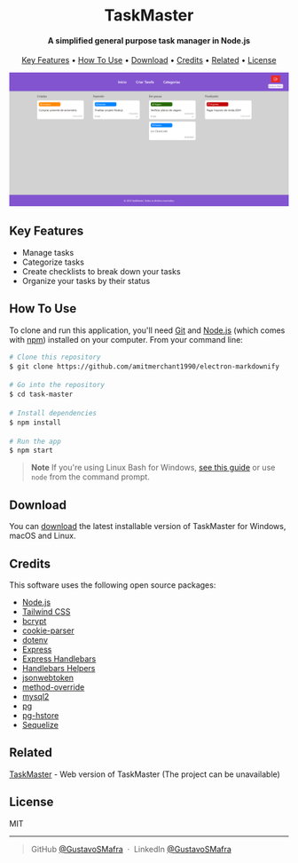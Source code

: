 
<h1 align="center">
  TaskMaster
</h1>

<h4 align="center">A simplified general purpose task manager in Node.js</h4>

<p align="center">
  <a href="#key-features">Key Features</a> •
  <a href="#how-to-use">How To Use</a> •
  <a href="#download">Download</a> •
  <a href="#credits">Credits</a> •
  <a href="#related">Related</a> •
  <a href="#license">License</a>
</p>

![screenshot](https://github.com/GustavoSMafra/task-master/blob/main/imgs/task-master-home.png)

## Key Features

* Manage tasks 
* Categorize tasks
* Create checklists to break down your tasks
* Organize your tasks by their status

## How To Use

To clone and run this application, you'll need [Git](https://git-scm.com) and [Node.js](https://nodejs.org/en/download/) (which comes with [npm](http://npmjs.com)) installed on your computer. From your command line:

```bash
# Clone this repository
$ git clone https://github.com/amitmerchant1990/electron-markdownify

# Go into the repository
$ cd task-master

# Install dependencies
$ npm install

# Run the app
$ npm start
```

> **Note**
> If you're using Linux Bash for Windows, [see this guide](https://www.howtogeek.com/261575/how-to-run-graphical-linux-desktop-applications-from-windows-10s-bash-shell/) or use `node` from the command prompt.


## Download

You can [download](https://github.com/GustavoSMafra/task-master) the latest installable version of TaskMaster for Windows, macOS and Linux.

## Credits

This software uses the following open source packages:

- [Node.js](https://nodejs.org/)
- [Tailwind CSS](https://tailwindcss.com/)
- [bcrypt](https://www.npmjs.com/package/bcrypt)
- [cookie-parser](https://www.npmjs.com/package/cookie-parser)
- [dotenv](https://www.npmjs.com/package/dotenv)
- [Express](https://expressjs.com/)
- [Express Handlebars](https://www.npmjs.com/package/express-handlebars)
- [Handlebars Helpers](https://www.npmjs.com/package/handlebars-helpers)
- [jsonwebtoken](https://www.npmjs.com/package/jsonwebtoken)
- [method-override](https://www.npmjs.com/package/method-override)
- [mysql2](https://www.npmjs.com/package/mysql2)
- [pg](https://www.npmjs.com/package/pg)
- [pg-hstore](https://www.npmjs.com/package/pg-hstore)
- [Sequelize](https://sequelize.org/)

## Related

[TaskMaster](https://task-control-node.onrender.com/) - Web version of TaskMaster (The project can be unavailable)

## License

MIT

---

> GitHub [@GustavoSMafra](https://github.com/GustavoSMafra) &nbsp;&middot;&nbsp;
> LinkedIn [@GustavoSMafra](https://www.linkedin.com/in/gustavosmafra/)


